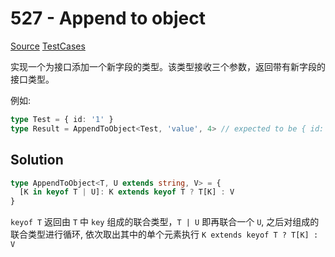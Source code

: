 # 527 - Append to object

[Source](https://github.com/lybenson/ts-checker/blob/master/src/527-medium-append-to-object/template.ts) [TestCases](https://github.com/lybenson/ts-checker/blob/master/src/527-medium-append-to-object/test-cases.ts)

实现一个为接口添加一个新字段的类型。该类型接收三个参数，返回带有新字段的接口类型。

例如:

```ts
type Test = { id: '1' }
type Result = AppendToObject<Test, 'value', 4> // expected to be { id: '1', value: 4 }
```

## Solution

```ts
type AppendToObject<T, U extends string, V> = {
  [K in keyof T | U]: K extends keyof T ? T[K] : V
}
```

`keyof T` 返回由 `T` 中 `key` 组成的联合类型，`T | U` 即再联合一个 `U`, 之后对组成的联合类型进行循环, 依次取出其中的单个元素执行 `K extends keyof T ? T[K] : V`
